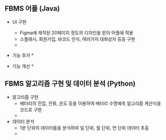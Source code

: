 ## FBMS 어플 (Java)
* UI 구현
  * Figma에 제작된 20페이지 정도의 디자인을 받아 어플에 적용
  * 스플래시, 회원가입, 바코드 인식, 여러가지 대화상자 등등 구현
  * 
* 기능 추가
  * 

* 기능 개선
  *
  
## FBMS 알고리즘 구현 및 데이터 분석 (Python)
* 알고리즘 구현 
  * 배터리의 전압, 전류, 온도 등을 이용하여 배터리 수명예측 알고리즘 계산식을 코드로 구현  
  * 
* 데이터 분석
  *  1분 단위의 데이터들을 분석하여 일 단위, 월 단위, 연 단위 데이터 추출
  *  
